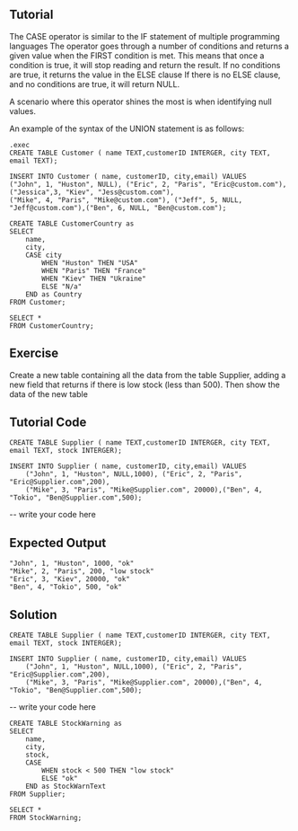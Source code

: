 Tutorial
--------

The CASE operator is similar to the IF statement of multiple programming languages
The operator goes through a number of conditions and returns a given value when the FIRST condition is met. 
This means that once a condition is true, it will stop reading and return the result. If no conditions are true, it returns the value in the ELSE clause
If there is no ELSE clause, and no conditions are true, it will return NULL.

A scenario where this operator shines the most is when identifying null values.

An example of the syntax of the UNION statement is as follows:

    .exec
    CREATE TABLE Customer ( name TEXT,customerID INTERGER, city TEXT, email TEXT);

    INSERT INTO Customer ( name, customerID, city,email) VALUES
    ("John", 1, "Huston", NULL), ("Eric", 2, "Paris", "Eric@custom.com"), ("Jessica",3, "Kiev", "Jess@custom.com"),
    ("Mike", 4, "Paris", "Mike@custom.com"), ("Jeff", 5, NULL, "Jeff@custom.com"),("Ben", 6, NULL, "Ben@custom.com");

    CREATE TABLE CustomerCountry as 
    SELECT 
        name,
        city, 
        CASE city
            WHEN "Huston" THEN "USA"
            WHEN "Paris" THEN "France"
            WHEN "Kiev" THEN "Ukraine"
            ELSE "N/a"
        END as Country
    FROM Customer;

    SELECT *
    FROM CustomerCountry;



Exercise
--------
Create a new table containing all the data from the table Supplier, adding a new field that returns if there is low stock (less than 500).
Then show the data of the new table

Tutorial Code
-------------
	CREATE TABLE Supplier ( name TEXT,customerID INTERGER, city TEXT, email TEXT, stock INTERGER);

	INSERT INTO Supplier ( name, customerID, city,email) VALUES
		("John", 1, "Huston", NULL,1000), ("Eric", 2, "Paris", "Eric@Supplier.com",200), 
		("Mike", 3, "Paris", "Mike@Supplier.com", 20000),("Ben", 4, "Tokio", "Ben@Supplier.com",500);


-- write your code here
    
Expected Output
---------------
    "John", 1, "Huston", 1000, "ok"
    "Mike", 2, "Paris", 200, "low stock"
    "Eric", 3, "Kiev", 20000, "ok"
    "Ben", 4, "Tokio", 500, "ok"

Solution
--------
	CREATE TABLE Supplier ( name TEXT,customerID INTERGER, city TEXT, email TEXT, stock INTERGER);

	INSERT INTO Supplier ( name, customerID, city,email) VALUES
		("John", 1, "Huston", NULL,1000), ("Eric", 2, "Paris", "Eric@Supplier.com",200), 
		("Mike", 3, "Paris", "Mike@Supplier.com", 20000),("Ben", 4, "Tokio", "Ben@Supplier.com",500);

 -- write your code here

	CREATE TABLE StockWarning as 
	SELECT 
		name,
		city, 
		stock,
		CASE 
			WHEN stock < 500 THEN "low stock"
			ELSE "ok"
		END as StockWarnText
	FROM Supplier;

    SELECT *
    FROM StockWarning;
